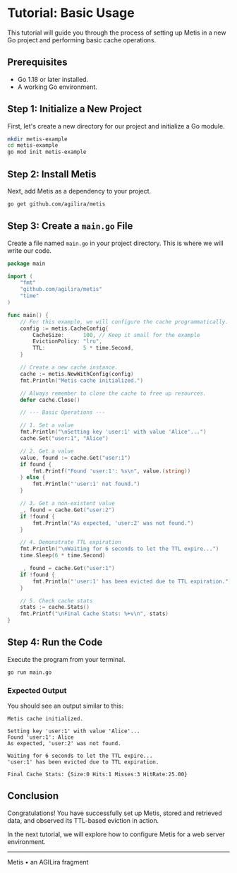 # Tutorial: Basic Usage

This tutorial will guide you through the process of setting up Metis in a new Go project and performing basic cache operations.

## Prerequisites

- Go 1.18 or later installed.
- A working Go environment.

## Step 1: Initialize a New Project

First, let's create a new directory for our project and initialize a Go module.

```bash
mkdir metis-example
cd metis-example
go mod init metis-example
```

## Step 2: Install Metis

Next, add Metis as a dependency to your project.

```bash
go get github.com/agilira/metis
```

## Step 3: Create a `main.go` File

Create a file named `main.go` in your project directory. This is where we will write our code.

```go
package main

import (
    "fmt"
    "github.com/agilira/metis"
    "time"
)

func main() {
    // For this example, we will configure the cache programmatically.
    config := metis.CacheConfig{
        CacheSize:      100, // Keep it small for the example
        EvictionPolicy: "lru",
        TTL:            5 * time.Second,
    }

    // Create a new cache instance.
    cache := metis.NewWithConfig(config)
    fmt.Println("Metis cache initialized.")

    // Always remember to close the cache to free up resources.
    defer cache.Close()

    // --- Basic Operations ---

    // 1. Set a value
    fmt.Println("\nSetting key 'user:1' with value 'Alice'...")
    cache.Set("user:1", "Alice")

    // 2. Get a value
    value, found := cache.Get("user:1")
    if found {
        fmt.Printf("Found 'user:1': %s\n", value.(string))
    } else {
        fmt.Println("'user:1' not found.")
    }

    // 3. Get a non-existent value
    _, found = cache.Get("user:2")
    if !found {
        fmt.Println("As expected, 'user:2' was not found.")
    }

    // 4. Demonstrate TTL expiration
    fmt.Println("\nWaiting for 6 seconds to let the TTL expire...")
    time.Sleep(6 * time.Second)

    _, found = cache.Get("user:1")
    if !found {
        fmt.Println("'user:1' has been evicted due to TTL expiration.")
    }

    // 5. Check cache stats
    stats := cache.Stats()
    fmt.Printf("\nFinal Cache Stats: %+v\n", stats)
}
```

## Step 4: Run the Code

Execute the program from your terminal.

```bash
go run main.go
```

### Expected Output

You should see an output similar to this:

```
Metis cache initialized.

Setting key 'user:1' with value 'Alice'...
Found 'user:1': Alice
As expected, 'user:2' was not found.

Waiting for 6 seconds to let the TTL expire...
'user:1' has been evicted due to TTL expiration.

Final Cache Stats: {Size:0 Hits:1 Misses:3 HitRate:25.00}
```

## Conclusion

Congratulations! You have successfully set up Metis, stored and retrieved data, and observed its TTL-based eviction in action.

In the next tutorial, we will explore how to configure Metis for a web server environment.

---

Metis • an AGILira fragment
